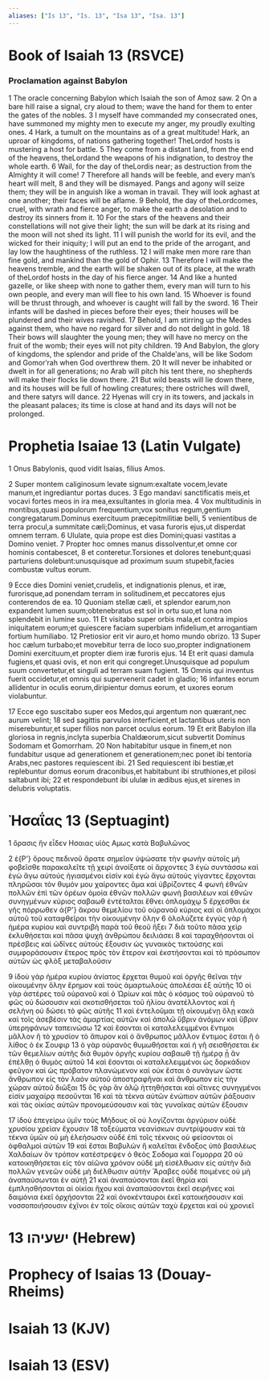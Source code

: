 ```yaml
---
aliases: ["Is 13", "Is. 13", "Isa 13", "Isa. 13"]
---
```



# Book of Isaiah 13 (RSVCE)

### Proclamation against Babylon
1 The oracle concerning Babylon which Isaiah the son of Amoz saw.
2 On a bare hill raise a signal, cry aloud to them; wave the hand for them to enter the gates of the nobles.
3 I myself have commanded my consecrated ones, have summoned my mighty men to execute my anger, my proudly exulting ones.
4 Hark, a tumult on the mountains as of a great multitude! Hark, an uproar of kingdoms, of nations gathering together! TheLordof hosts is mustering a host for battle.
5 They come from a distant land, from the end of the heavens, theLordand the weapons of his indignation, to destroy the whole earth.
6 Wail, for the day of theLordis near; as destruction from the Almighty it will come!
7 Therefore all hands will be feeble, and every man’s heart will melt,
8 and they will be dismayed. Pangs and agony will seize them; they will be in anguish like a woman in travail. They will look aghast at one another; their faces will be aflame.
9 Behold, the day of theLordcomes, cruel, with wrath and fierce anger, to make the earth a desolation and to destroy its sinners from it.
10 For the stars of the heavens and their constellations will not give their light; the sun will be dark at its rising and the moon will not shed its light.
11 I will punish the world for its evil, and the wicked for their iniquity; I will put an end to the pride of the arrogant, and lay low the haughtiness of the ruthless.
12 I will make men more rare than fine gold, and mankind than the gold of Ophir.
13 Therefore I will make the heavens tremble, and the earth will be shaken out of its place, at the wrath of theLordof hosts in the day of his fierce anger.
14 And like a hunted gazelle, or like sheep with none to gather them, every man will turn to his own people, and every man will flee to his own land.
15 Whoever is found will be thrust through, and whoever is caught will fall by the sword.
16 Their infants will be dashed in pieces before their eyes; their houses will be plundered and their wives ravished.
17 Behold, I am stirring up the Medes against them, who have no regard for silver and do not delight in gold.
18 Their bows will slaughter the young men; they will have no mercy on the fruit of the womb; their eyes will not pity children.
19 And Babylon, the glory of kingdoms, the splendor and pride of the Chaldeʹans, will be like Sodom and Gomorʹrah when God overthrew them.
20 It will never be inhabited or dwelt in for all generations; no Arab will pitch his tent there, no shepherds will make their flocks lie down there.
21 But wild beasts will lie down there, and its houses will be full of howling creatures; there ostriches will dwell, and there satyrs will dance.
22 Hyenas will cry in its towers, and jackals in the pleasant palaces; its time is close at hand and its days will not be prolonged.


# Prophetia Isaiae 13 (Latin Vulgate)

1 Onus Babylonis, quod vidit Isaias, filius Amos.

2 Super montem caliginosum levate signum:exaltate vocem,levate manum,et ingrediantur portas duces.
3 Ego mandavi sanctificatis meis,et vocavi fortes meos in ira mea,exsultantes in gloria mea.
4 Vox multitudinis in montibus,quasi populorum frequentium;vox sonitus regum,gentium congregatarum.Dominus exercituum præcepitmilitiæ belli,
5 venientibus de terra procul,a summitate cæli;Dominus, et vasa furoris ejus,ut disperdat omnem terram.
6 Ululate, quia prope est dies Domini;quasi vastitas a Domino veniet.
7 Propter hoc omnes manus dissolventur,et omne cor hominis contabescet,
8 et conteretur.Torsiones et dolores tenebunt;quasi parturiens dolebunt:unusquisque ad proximum suum stupebit,facies combustæ vultus eorum.

9 Ecce dies Domini veniet,crudelis, et indignationis plenus, et iræ, furorisque,ad ponendam terram in solitudinem,et peccatores ejus conterendos de ea.
10 Quoniam stellæ cæli, et splendor earum,non expandent lumen suum;obtenebratus est sol in ortu suo,et luna non splendebit in lumine suo.
11 Et visitabo super orbis mala,et contra impios iniquitatem eorum;et quiescere faciam superbiam infidelium,et arrogantiam fortium humiliabo.
12 Pretiosior erit vir auro,et homo mundo obrizo.
13 Super hoc cælum turbabo;et movebitur terra de loco suo,propter indignationem Domini exercituum,et propter diem iræ furoris ejus.
14 Et erit quasi damula fugiens,et quasi ovis, et non erit qui congreget.Unusquisque ad populum suum convertetur,et singuli ad terram suam fugient.
15 Omnis qui inventus fuerit occidetur,et omnis qui supervenerit cadet in gladio;
16 infantes eorum allidentur in oculis eorum,diripientur domus eorum, et uxores eorum violabuntur.

17 Ecce ego suscitabo super eos Medos,qui argentum non quærant,nec aurum velint;
18 sed sagittis parvulos interficient,et lactantibus uteris non miserebuntur,et super filios non parcet oculus eorum.
19 Et erit Babylon illa gloriosa in regnis,inclyta superbia Chaldæorum,sicut subvertit Dominus Sodomam et Gomorrham.
20 Non habitabitur usque in finem,et non fundabitur usque ad generationem et generationem;nec ponet ibi tentoria Arabs,nec pastores requiescent ibi.
21 Sed requiescent ibi bestiæ,et replebuntur domus eorum draconibus,et habitabunt ibi struthiones,et pilosi saltabunt ibi;
22 et respondebunt ibi ululæ in ædibus ejus,et sirenes in delubris voluptatis.


# Ἠσαΐας 13 (Septuagint)

1 ὅρασις ἣν εἶδεν Ησαιας υἱὸς Αμως κατὰ Βαβυλῶνος

2 ἐ{P'} ὄρους πεδινοῦ ἄρατε σημεῖον ὑψώσατε τὴν φωνὴν αὐτοῖς μὴ φοβεῖσθε παρακαλεῖτε τῇ χειρί ἀνοίξατε οἱ ἄρχοντες
3 ἐγὼ συντάσσω καὶ ἐγὼ ἄγω αὐτούς ἡγιασμένοι εἰσίν καὶ ἐγὼ ἄγω αὐτούς γίγαντες ἔρχονται πληρῶσαι τὸν θυμόν μου χαίροντες ἅμα καὶ ὑβρίζοντες
4 φωνὴ ἐθνῶν πολλῶν ἐπὶ τῶν ὀρέων ὁμοία ἐθνῶν πολλῶν φωνὴ βασιλέων καὶ ἐθνῶν συνηγμένων κύριος σαβαωθ ἐντέταλται ἔθνει ὁπλομάχῳ
5 ἔρχεσθαι ἐκ γῆς πόρρωθεν ἀ{P'} ἄκρου θεμελίου τοῦ οὐρανοῦ κύριος καὶ οἱ ὁπλομάχοι αὐτοῦ τοῦ καταφθεῖραι τὴν οἰκουμένην ὅλην
6 ὀλολύζετε ἐγγὺς γὰρ ἡ ἡμέρα κυρίου καὶ συντριβὴ παρὰ τοῦ θεοῦ ἥξει
7 διὰ τοῦτο πᾶσα χεὶρ ἐκλυθήσεται καὶ πᾶσα ψυχὴ ἀνθρώπου δειλιάσει
8 καὶ ταραχθήσονται οἱ πρέσβεις καὶ ὠδῖνες αὐτοὺς ἕξουσιν ὡς γυναικὸς τικτούσης καὶ συμφοράσουσιν ἕτερος πρὸς τὸν ἕτερον καὶ ἐκστήσονται καὶ τὸ πρόσωπον αὐτῶν ὡς φλὸξ μεταβαλοῦσιν

9 ἰδοὺ γὰρ ἡμέρα κυρίου ἀνίατος ἔρχεται θυμοῦ καὶ ὀργῆς θεῖναι τὴν οἰκουμένην ὅλην ἔρημον καὶ τοὺς ἁμαρτωλοὺς ἀπολέσαι ἐξ αὐτῆς
10 οἱ γὰρ ἀστέρες τοῦ οὐρανοῦ καὶ ὁ Ὠρίων καὶ πᾶς ὁ κόσμος τοῦ οὐρανοῦ τὸ φῶς οὐ δώσουσιν καὶ σκοτισθήσεται τοῦ ἡλίου ἀνατέλλοντος καὶ ἡ σελήνη οὐ δώσει τὸ φῶς αὐτῆς
11 καὶ ἐντελοῦμαι τῇ οἰκουμένῃ ὅλῃ κακὰ καὶ τοῖς ἀσεβέσιν τὰς ἁμαρτίας αὐτῶν καὶ ἀπολῶ ὕβριν ἀνόμων καὶ ὕβριν ὑπερηφάνων ταπεινώσω
12 καὶ ἔσονται οἱ καταλελειμμένοι ἔντιμοι μᾶλλον ἢ τὸ χρυσίον τὸ ἄπυρον καὶ ὁ ἄνθρωπος μᾶλλον ἔντιμος ἔσται ἢ ὁ λίθος ὁ ἐκ Σουφιρ
13 ὁ γὰρ οὐρανὸς θυμωθήσεται καὶ ἡ γῆ σεισθήσεται ἐκ τῶν θεμελίων αὐτῆς διὰ θυμὸν ὀργῆς κυρίου σαβαωθ τῇ ἡμέρᾳ ᾗ ἂν ἐπέλθῃ ὁ θυμὸς αὐτοῦ
14 καὶ ἔσονται οἱ καταλελειμμένοι ὡς δορκάδιον φεῦγον καὶ ὡς πρόβατον πλανώμενον καὶ οὐκ ἔσται ὁ συνάγων ὥστε ἄνθρωπον εἰς τὸν λαὸν αὐτοῦ ἀποστραφῆναι καὶ ἄνθρωπον εἰς τὴν χώραν αὐτοῦ διῶξαι
15 ὃς γὰρ ἂν ἁλῷ ἡττηθήσεται καὶ οἵτινες συνηγμένοι εἰσίν μαχαίρᾳ πεσοῦνται
16 καὶ τὰ τέκνα αὐτῶν ἐνώπιον αὐτῶν ῥάξουσιν καὶ τὰς οἰκίας αὐτῶν προνομεύσουσιν καὶ τὰς γυναῖκας αὐτῶν ἕξουσιν

17 ἰδοὺ ἐπεγείρω ὑμῖν τοὺς Μήδους οἳ οὐ λογίζονται ἀργύριον οὐδὲ χρυσίου χρείαν ἔχουσιν
18 τοξεύματα νεανίσκων συντρίψουσιν καὶ τὰ τέκνα ὑμῶν οὐ μὴ ἐλεήσωσιν οὐδὲ ἐπὶ τοῖς τέκνοις οὐ φείσονται οἱ ὀφθαλμοὶ αὐτῶν
19 καὶ ἔσται Βαβυλών ἣ καλεῖται ἔνδοξος ὑπὸ βασιλέως Χαλδαίων ὃν τρόπον κατέστρεψεν ὁ θεὸς Σοδομα καὶ Γομορρα
20 οὐ κατοικηθήσεται εἰς τὸν αἰῶνα χρόνον οὐδὲ μὴ εἰσέλθωσιν εἰς αὐτὴν διὰ πολλῶν γενεῶν οὐδὲ μὴ διέλθωσιν αὐτὴν Ἄραβες οὐδὲ ποιμένες οὐ μὴ ἀναπαύσωνται ἐν αὐτῇ
21 καὶ ἀναπαύσονται ἐκεῖ θηρία καὶ ἐμπλησθήσονται αἱ οἰκίαι ἤχου καὶ ἀναπαύσονται ἐκεῖ σειρῆνες καὶ δαιμόνια ἐκεῖ ὀρχήσονται
22 καὶ ὀνοκένταυροι ἐκεῖ κατοικήσουσιν καὶ νοσσοποιήσουσιν ἐχῖνοι ἐν τοῖς οἴκοις αὐτῶν ταχὺ ἔρχεται καὶ οὐ χρονιεῖ


# 13 ישעיהו (Hebrew)


# Prophecy of Isaias 13 (Douay-Rheims)


# Isaiah 13 (KJV)


# Isaiah 13 (ESV)

